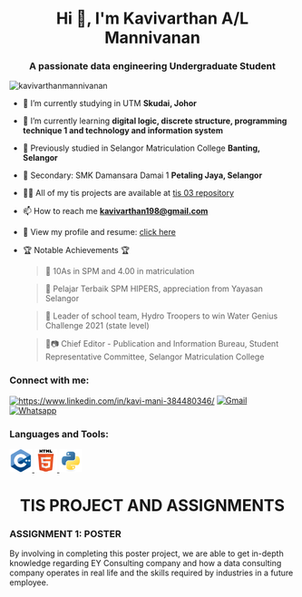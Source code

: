 <h1 align="center">Hi 👋, I'm Kavivarthan A/L Mannivanan</h1>
<h3 align="center">A passionate data engineering Undergraduate Student</h3>

<p align="left"> <img src="https://komarev.com/ghpvc/?username=kavivarthanmannivanan&label=Profile%20views&color=0e75b6&style=flat" alt="kavivarthanmannivanan" /> </p>

- 🔭 I’m currently studying in UTM **Skudai, Johor**

- 🌱 I’m currently learning **digital logic, discrete structure, programming technique 1 and technology and information system**

- 👯 Previously studied in Selangor Matriculation College **Banting, Selangor**

- 🤝 Secondary: SMK Damansara Damai 1 **Petaling Jaya, Selangor**

- 👨‍💻 All of my tis projects are available at [tis 03 repository](https://github.com/miqbaltariq/SECP1513202420251/tree/main/03/kavivarthanmannivanan)

- 📫 How to reach me **kavivarthan198@gmail.com**

- 📝 View my profile and resume: [click here](https://kavivarthanmannivanan.github.io/)


- 🏆 Notable Achievements 🏆

  >🏫 10As in SPM and 4.00 in matriculation
  
  >🧠 Pelajar Terbaik SPM HIPERS, appreciation from Yayasan Selangor
  
  >🥇 Leader of school team, Hydro Troopers to win Water Genius Challenge 2021 (state level)
  
  >🎥📷 Chief Editor - Publication and Information Bureau, Student Representative Committee, Selangor Matriculation College

<h3 align="left">Connect with me:</h3>
<p align="left">
<a href="https://linkedin.com/in/https://https://www.linkedin.com/in/kavi-mani-384480346/" target="blank"><img align="center" src="https://raw.githubusercontent.com/rahuldkjain/github-profile-readme-generator/master/src/images/icons/Social/linked-in-alt.svg" alt="https://www.linkedin.com/in/kavi-mani-384480346/" height="30" width="40" /></a>
<a href="mailto: kavivarthan198@gmail.com">
<img src="https://img.shields.io/badge/Gmail-D14836?style=for-the-badge&logo=gmail&logoColor=white" alt="Gmail" width="107">

<a href="https://www.wasap.my/601131702712">
<img src="https://img.shields.io/badge/WhatsApp-25D366?style=for-the-badge&logo=whatsapp&logoColor=white" alt="Whatsapp" width="135">
</a>

</p>

<h3 align="left">Languages and Tools:</h3>
<p align="left"> <a href="https://www.w3schools.com/cpp/" target="_blank" rel="noreferrer"> <img src="https://raw.githubusercontent.com/devicons/devicon/master/icons/cplusplus/cplusplus-original.svg" alt="cplusplus" width="40" height="40"/> </a> <a href="https://www.w3.org/html/" target="_blank" rel="noreferrer"> <img src="https://raw.githubusercontent.com/devicons/devicon/master/icons/html5/html5-original-wordmark.svg" alt="html5" width="40" height="40"/> </a> <a href="https://www.python.org" target="_blank" rel="noreferrer"> <img src="https://raw.githubusercontent.com/devicons/devicon/master/icons/python/python-original.svg" alt="python" width="40" height="40"/> </a> </p>

<h1 align="center">TIS PROJECT AND ASSIGNMENTS</h1>
<h3 align="left">ASSIGNMENT 1: POSTER</h3>

<p> By involving in completing this poster project, we are able to get in-depth knowledge regarding EY Consulting company and how a data consulting company operates in real life and the skills required by industries in a future employee.</p>
